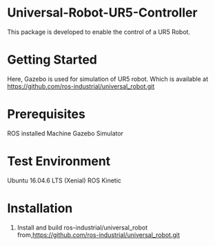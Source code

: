 # Universal-Robot-UR5-Controller
This package is developed to enable the control of a UR5 Robot.
# Getting Started
Here, Gazebo is used for simulation of UR5 robot. Which is available at https://github.com/ros-industrial/universal_robot.git

# Prerequisites
ROS installed Machine
Gazebo Simulator

# Test Environment
Ubuntu 16.04.6 LTS (Xenial)
ROS Kinetic

# Installation

1. Install and build  ros-industrial/universal_robot from,https://github.com/ros-industrial/universal_robot.git
